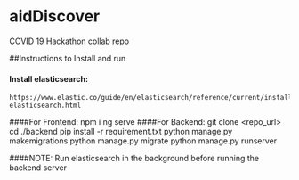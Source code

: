 # aidDiscover
COVID 19 Hackathon collab repo
 
 ##Instructions to Install and run
#### Install elasticsearch:
    https://www.elastic.co/guide/en/elasticsearch/reference/current/install-elasticsearch.html
####For Frontend:
    npm i ng serve
####For Backend:
     git clone <repo_url>
     cd ./backend
     pip install -r requirement.txt
     python manage.py makemigrations
     python manage.py migrate
     python manage.py runserver
     
####NOTE: Run elasticsearch in the background before running the backend server
     

